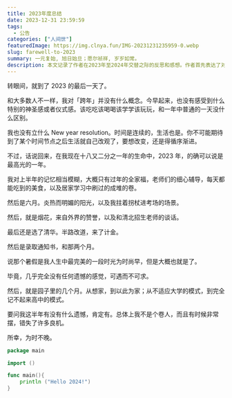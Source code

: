 ```yaml
---
title: 2023年度总结
date: 2023-12-31 23:59:59
tags:
  - 公告
categories: ["人间世"]
featuredImage: https://img.clnya.fun/IMG-20231231235959-0.webp
slug: farewell-to-2023
summary: 一元复始, 旭日始旦；愿尔祯祥, 岁岁如常。
description: 本文记录了作者在2023年至2024年交替之际的反思和感想。作者首先表达了对跨年的淡然态度，指出生活和时间的连续性，不会因新年到来而自动改变。接着回顾了2023年，称其为个人生命中的高光年份，提到了上半年的模糊记忆、六月的高考、被清华大学录取以及最终选择了计金专业的决定。作者还分享了暑假的完美时光和大学生活的适应过程。文章末尾以一段简单的Go语言代码迎接2024年，表达了对新一年的期许，同时也含蓄地表达了对过去的遗憾以及对未来的希望。
---
```


转眼间，就到了 2023 的最后一天了。

和大多数人不一样，我对「跨年」并没有什么概念。今早起来，也没有感受到什么特别的神圣感或者仪式感。该吃吃该喝喝该学学该玩玩，和一年中普通的一天没什么区别。

我也没有立什么 New year resolution。时间是连续的，生活也是。你不可能期待到了某个时间节点之后生活就自己改观了，要想改变，还是得循序渐进。

不过，话说回来，在我现在十八又二分之一年的生命中，2023 年，的确可以说是最高光的一年。

我对上半年的记忆相当模糊，大概只有过年的全家福，老师们的细心辅导，每天都能吃到的美食，以及居家学习中刷过的成堆的卷。

然后是六月。炎热而明媚的阳光，以及我拄着拐杖进考场的场景。

然后，就是烟花，来自外界的赞誉，以及和清北招生老师的谈话。

最后还是选了清华。半路改道，来了计金。

然后是录取通知书，和那两个月。

说那个暑假是我人生中最完美的一段时光为时尚早，但是大概也就是了。

毕竟，几乎完全没有任何遗憾的感觉，可遇而不可求。

然后，就是园子里的几个月。从想家，到以此为家；从不适应大学的模式，到完全记不起来高中的模式。

要问我这半年有没有什么遗憾，肯定有。总体上我不是个卷人，而且有时候非常摆，错失了许多良机。

所幸，为时不晚。

```go
package main

import ()

func main(){
	println ("Hello 2024!")
}
```

